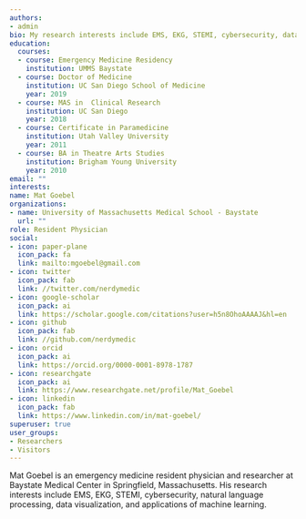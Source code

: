 ```yaml
---
authors:
- admin
bio: My research interests include EMS, EKG, STEMI, cybersecurity, data viz, ML, and NLP.
education:
  courses:
  - course: Emergency Medicine Residency
    institution: UMMS Baystate
  - course: Doctor of Medicine
    institution: UC San Diego School of Medicine
    year: 2019
  - course: MAS in  Clinical Research
    institution: UC San Diego
    year: 2018
  - course: Certificate in Paramedicine
    institution: Utah Valley University
    year: 2011
  - course: BA in Theatre Arts Studies
    institution: Brigham Young University
    year: 2010
email: ""
interests:
name: Mat Goebel
organizations:
- name: University of Massachusetts Medical School - Baystate
  url: ""
role: Resident Physician
social:
- icon: paper-plane
  icon_pack: fa
  link: mailto:mgoebel@gmail.com
- icon: twitter
  icon_pack: fab
  link: //twitter.com/nerdymedic
- icon: google-scholar
  icon_pack: ai
  link: https://scholar.google.com/citations?user=h5n8OhoAAAAJ&hl=en
- icon: github
  icon_pack: fab
  link: //github.com/nerdymedic
- icon: orcid
  icon_pack: ai
  link: https://orcid.org/0000-0001-8978-1787
- icon: researchgate
  icon_pack: ai
  link: https://www.researchgate.net/profile/Mat_Goebel
- icon: linkedin
  icon_pack: fab
  link: https://www.linkedin.com/in/mat-goebel/
superuser: true
user_groups:
- Researchers
- Visitors
---
```


Mat Goebel is an emergency medicine resident physician and researcher at Baystate Medical Center in Springfield, Massachusetts. His research interests include EMS, EKG, STEMI, cybersecurity, natural language processing, data visualization, and applications of machine learning.
